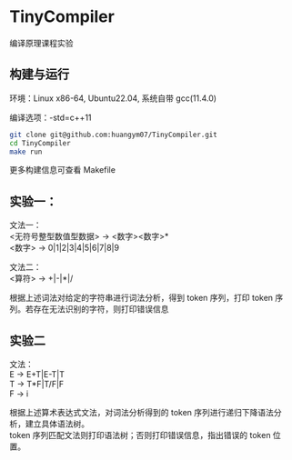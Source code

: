 # TinyCompiler
编译原理课程实验  

## 构建与运行

环境：Linux x86-64, Ubuntu22.04, 系统自带 gcc(11.4.0)  

编译选项：-std=c++11

```bash
git clone git@github.com:huangym07/TinyCompiler.git
cd TinyCompiler
make run
```

更多构建信息可查看 Makefile

## 实验一：
文法一：  
<无符号整型数值型数据> -> <数字><数字>\*  
<数字> -> 0|1|2|3|4|5|6|7|8|9

文法二：  
<算符> -> +|-|\*|/

根据上述词法对给定的字符串进行词法分析，得到 token 序列，打印 token 序列。若存在无法识别的字符，则打印错误信息

## 实验二
文法：  
E -> E+T|E-T|T  
T -> T\*F|T/F|F  
F -> i

根据上述算术表达式文法，对词法分析得到的 token 序列进行递归下降语法分析，建立具体语法树。  
token 序列匹配文法则打印语法树；否则打印错误信息，指出错误的 token 位置。
